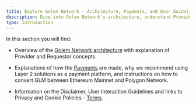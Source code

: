```yaml
---
title: Explore Golem Network - Architecture, Payments, and User Guidelines
description: Dive into Golem Network's architecture, understand Provider and Requestor roles, learn about GLM payments, and review user guidelines and privacy policies.
type: Introduction
---
```


In this section you will find:

- Overview of the [Golem Network architecture](/docs/golem/overview) with explanation of Provider and Requestor concepts.

- Explanations of how the [Payments](/docs/golem/payments) are made, why we recommend using Layer 2 solutions as a payment platform, and instructions on how to convert GLM between Ethereum Mainnet and Polygon Network.

- Information on the Disclaimer, User Interaction Guidelines and links to Privacy and Cookie Policies - [Terms](/docs/golem/terms).
